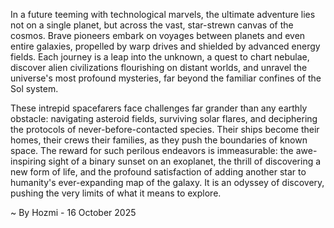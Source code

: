 
In a future teeming with technological marvels, the ultimate adventure lies not on a single planet, but across the vast, star-strewn canvas of the cosmos. Brave pioneers embark on voyages between planets and even entire galaxies, propelled by warp drives and shielded by advanced energy fields. Each journey is a leap into the unknown, a quest to chart nebulae, discover alien civilizations flourishing on distant worlds, and unravel the universe's most profound mysteries, far beyond the familiar confines of the Sol system.

These intrepid spacefarers face challenges far grander than any earthly obstacle: navigating asteroid fields, surviving solar flares, and deciphering the protocols of never-before-contacted species. Their ships become their homes, their crews their families, as they push the boundaries of known space. The reward for such perilous endeavors is immeasurable: the awe-inspiring sight of a binary sunset on an exoplanet, the thrill of discovering a new form of life, and the profound satisfaction of adding another star to humanity's ever-expanding map of the galaxy. It is an odyssey of discovery, pushing the very limits of what it means to explore.

~ By Hozmi - 16 October 2025

